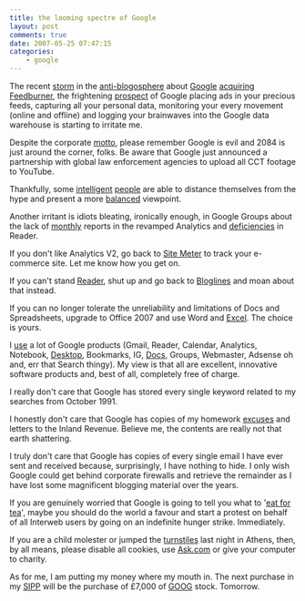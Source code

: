 ```yaml
---
title: the looming spectre of Google
layout: post
comments: true
date: 2007-05-25 07:47:15
categories:
    - google
---
```

The recent
[storm](http://scobleizer.com/2007/05/23/dog-distrustdisdain-of-google-moves-in/)
in the
[anti-blogosphere](http://www.therssweblog.com/?guid=20070524110855)
about [Google](http://www.google.com/)
[acquiring](http://www.techcrunch.com/2007/05/23/100-million-payday-for-feedburner-this-deal-is-confirmed/)
[Feedburner](http://www.feedburner.com), the frightening
[prospect](http://www.geeknewscentral.com/archives/007047.html) of
Google placing ads in your precious feeds, capturing all your personal
data, monitoring your every movement (online and offline) and logging
your brainwaves into the Google data warehouse is starting to irritate
me.

Despite the corporate
[motto](http://investor.google.com/conduct.html), please remember
Google is evil and 2084 is just around the corner, folks. Be aware
that Google just announced a partnership with global law enforcement
agencies to upload all CCT footage to YouTube.

Thankfully, some
[intelligent](http://marshallk.com/why-buying-feedburner-is-really-smart-of-google)
[people](http://andybeard.eu/2007/05/77-reasons-why-google-buying-feedburner-is-a-match-made-in-heaven-hell.html)
are able to distance themselves from the hype and present a more
[balanced](http://scobleizer.com/2007/05/24/another-reason-i-use-google-reader/)
viewpoint.

Another irritant is idiots bleating, ironically enough, in Google
Groups about the lack of
[monthly](http://groups.google.com/group/analytics-help-basics/browse_frm/thread/648a3ded5712a1e7/2f37bba1b8a3346c?lnk=gst&q=monthly&rnum=2#2f37bba1b8a3346c)
reports in the revamped Analytics and
[deficiencies](http://groups.google.com/group/Google-Labs-Reader/browse_frm/thread/46ecef4ffd2722da)
in Reader.

If you don't like Analytics V2, go back to
[Site Meter](http://sitemeter.sitetoolbox.com/) to track your e-commerce
site.  Let me know how you get on.

If you can't stand [Reader](http://www.google.com/reader/view/), shut
up and go back to
[Bloglines](http://www.vecosys.com/2007/05/24/i-hate-the-bloglines-plumber/)
and moan about that instead.

If you can no longer tolerate the unreliability and limitations of
Docs and Spreadsheets, upgrade to Office 2007 and use Word and
[Excel](http://www.nbrightside.com/blog/2006/09/14/google-versus-microsoft/).
The choice is yours.

I
[use](http://www.nbrightside.com/blog/2007/02/19/am-i-a-google-whore-yet/)
a lot of Google products (Gmail, Reader, Calendar, Analytics,
Notebook,
[Desktop](http://www.nbrightside.com/blog/2007/03/07/in-praise-of-google-desktop/),
Bookmarks, IG,
[Docs](http://www.nbrightside.com/blog/2006/10/11/google-docs-and-spreadsheets/),
Groups, Webmaster, Adsense oh and, err that Search thingy). My view is
that all are excellent, innovative software products and, best of all,
completely free of charge.

I really don't care that Google has stored every single keyword
related to my searches from October 1991.

I honestly don't care that Google has copies of my homework
[excuses](http://www.nbrightside.com/blog/2006/06/05/novel-homework-excuse/)
and letters to the Inland Revenue. Believe me, the contents are really
not that earth shattering.

I truly don't care that Google has copies of every single email I have
ever sent and received because, surprisingly, I have nothing to
hide. I only wish Google could get behind corporate firewalls and
retrieve the remainder as I have lost some magnificent blogging
material over the years.

If you are genuinely worried that Google is going to tell you what to
'[eat for tea](http://www.ft.com/cms/s/c3e49548-088e-11dc-b11e-000b5df10621.html)',
maybe you should do the world a favour and start a protest on behalf
of all Interweb users by going on an indefinite hunger
strike. Immediately.

If you are a child molester or jumped the
[turnstiles](http://news.bbc.co.uk/sport1/hi/football/teams/l/liverpool/6686867.stm)
last night in Athens, then, by all means, please disable all cookies,
use [Ask.com](http://www.nbrightside.com/blog/2007/05/11/dont-ask/) or
give your computer to charity.

As for me, I am putting my money where my mouth in. The next purchase
in my
[SIPP](http://www.nbrightside.com/blog/2005/11/21/my-personal-pensions-crisis/)
will be the purchase of &pound;7,000 of
[GOOG](http://finance.google.com/finance?q=goog) stock. Tomorrow.

